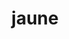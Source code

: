 ---
layout: posts
img: "/assets/jaune.jpg"
title: jaune
categories: accueil
exerpt : DOC! à côté de Heidelberg, Moritz, Timothée et Paul étendent le linge
annee : 2020
---